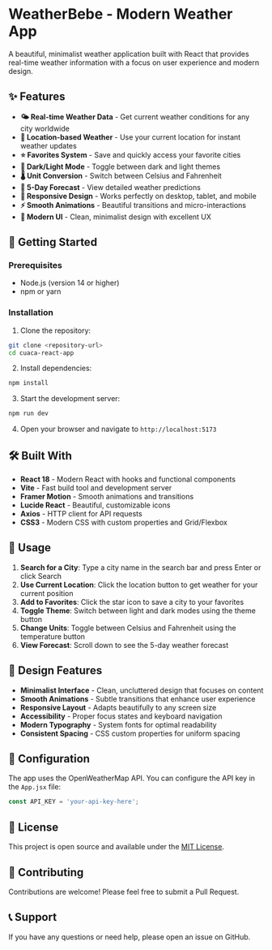 # WeatherBebe - Modern Weather App

A beautiful, minimalist weather application built with React that provides real-time weather information with a focus on user experience and modern design.

## ✨ Features

- **🌤️ Real-time Weather Data** - Get current weather conditions for any city worldwide
- **📍 Location-based Weather** - Use your current location for instant weather updates
- **⭐ Favorites System** - Save and quickly access your favorite cities
- **🌙 Dark/Light Mode** - Toggle between dark and light themes
- **🌡️ Unit Conversion** - Switch between Celsius and Fahrenheit
- **📅 5-Day Forecast** - View detailed weather predictions
- **📱 Responsive Design** - Works perfectly on desktop, tablet, and mobile
- **⚡ Smooth Animations** - Beautiful transitions and micro-interactions
- **🎨 Modern UI** - Clean, minimalist design with excellent UX

## 🚀 Getting Started

### Prerequisites

- Node.js (version 14 or higher)
- npm or yarn

### Installation

1. Clone the repository:
```bash
git clone <repository-url>
cd cuaca-react-app
```

2. Install dependencies:
```bash
npm install
```

3. Start the development server:
```bash
npm run dev
```

4. Open your browser and navigate to `http://localhost:5173`

## 🛠️ Built With

- **React 18** - Modern React with hooks and functional components
- **Vite** - Fast build tool and development server
- **Framer Motion** - Smooth animations and transitions
- **Lucide React** - Beautiful, customizable icons
- **Axios** - HTTP client for API requests
- **CSS3** - Modern CSS with custom properties and Grid/Flexbox

## 📱 Usage

1. **Search for a City**: Type a city name in the search bar and press Enter or click Search
2. **Use Current Location**: Click the location button to get weather for your current position
3. **Add to Favorites**: Click the star icon to save a city to your favorites
4. **Toggle Theme**: Switch between light and dark modes using the theme button
5. **Change Units**: Toggle between Celsius and Fahrenheit using the temperature button
6. **View Forecast**: Scroll down to see the 5-day weather forecast

## 🎨 Design Features

- **Minimalist Interface** - Clean, uncluttered design that focuses on content
- **Smooth Animations** - Subtle transitions that enhance user experience
- **Responsive Layout** - Adapts beautifully to any screen size
- **Accessibility** - Proper focus states and keyboard navigation
- **Modern Typography** - System fonts for optimal readability
- **Consistent Spacing** - CSS custom properties for uniform spacing

## 🔧 Configuration

The app uses the OpenWeatherMap API. You can configure the API key in the `App.jsx` file:

```javascript
const API_KEY = 'your-api-key-here';
```

## 📄 License

This project is open source and available under the [MIT License](LICENSE).

## 🤝 Contributing

Contributions are welcome! Please feel free to submit a Pull Request.

## 📞 Support

If you have any questions or need help, please open an issue on GitHub.
